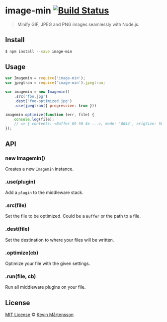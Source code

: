 # image-min [![Build Status](https://travis-ci.org/kevva/image-min.svg?branch=master)](https://travis-ci.org/kevva/image-min)

> Minify GIF, JPEG and PNG images seamlessly with Node.js.

## Install

```bash
$ npm install --save image-min
```

## Usage

```js
var Imagemin = require('image-min');
var jpegtran = require('image-min').jpegtran;

var imagemin = new Imagemin()
    .src('foo.jpg')
    .dest('foo-optimized.jpg')
    .use(jpegtran({ progressive: true }))

imagemin.optimize(function (err, file) {
    console.log(file);
    // => { contents: <Buffer 89 50 4e ...>, mode: '0644', origSize: 50986, destSize: 46987 }
});
```

## API

### new Imagemin()

Creates a new `Imagemin` instance.

### .use(plugin)

Add a `plugin` to the middleware stack.

### .src(file)

Set the file to be optimized. Could be a `Buffer` or the path to a file.

### .dest(file)

Set the destination to where your files will be written.

### .optimize(cb)

Optimize your file with the given settings.

### .run(file, cb)

Run all middleware plugins on your file.

## License

[MIT License](http://en.wikipedia.org/wiki/MIT_License) © [Kevin Mårtensson](http://kevinmartensson.com)
